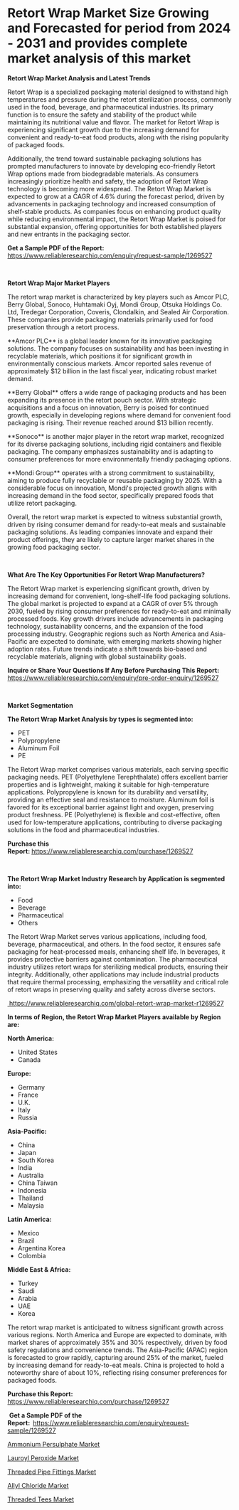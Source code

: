 <p><h1>Retort Wrap Market Size Growing and Forecasted for period from 2024 - 2031 and provides complete market analysis of this market</h1></p><p><strong>Retort Wrap Market Analysis and Latest Trends</strong></p>
<p><p>Retort Wrap is a specialized packaging material designed to withstand high temperatures and pressure during the retort sterilization process, commonly used in the food, beverage, and pharmaceutical industries. Its primary function is to ensure the safety and stability of the product while maintaining its nutritional value and flavor. The market for Retort Wrap is experiencing significant growth due to the increasing demand for convenient and ready-to-eat food products, along with the rising popularity of packaged foods.</p><p>Additionally, the trend toward sustainable packaging solutions has prompted manufacturers to innovate by developing eco-friendly Retort Wrap options made from biodegradable materials. As consumers increasingly prioritize health and safety, the adoption of Retort Wrap technology is becoming more widespread. The Retort Wrap Market is expected to grow at a CAGR of 4.6% during the forecast period, driven by advancements in packaging technology and increased consumption of shelf-stable products. As companies focus on enhancing product quality while reducing environmental impact, the Retort Wrap Market is poised for substantial expansion, offering opportunities for both established players and new entrants in the packaging sector.</p></p>
<p><strong>Get a Sample PDF of the Report:&nbsp;</strong> <a href="https://www.reliableresearchiq.com/enquiry/request-sample/1269527?utm_campaign=1159&utm_medium=2&utm_source=Github&utm_content=ia&utm_term=11122024&utm_id=retort-wrap">https://www.reliableresearchiq.com/enquiry/request-sample/1269527</a></p>
<p>&nbsp;</p>
<p><strong>Retort Wrap Major Market Players</strong></p>
<p><p>The retort wrap market is characterized by key players such as Amcor PLC, Berry Global, Sonoco, Huhtamaki Oyj, Mondi Group, Otsuka Holdings Co. Ltd, Tredegar Corporation, Coveris, Clondalkin, and Sealed Air Corporation. These companies provide packaging materials primarily used for food preservation through a retort process.</p><p>**Amcor PLC** is a global leader known for its innovative packaging solutions. The company focuses on sustainability and has been investing in recyclable materials, which positions it for significant growth in environmentally conscious markets. Amcor reported sales revenue of approximately $12 billion in the last fiscal year, indicating robust market demand.</p><p>**Berry Global** offers a wide range of packaging products and has been expanding its presence in the retort pouch sector. With strategic acquisitions and a focus on innovation, Berry is poised for continued growth, especially in developing regions where demand for convenient food packaging is rising. Their revenue reached around $13 billion recently.</p><p>**Sonoco** is another major player in the retort wrap market, recognized for its diverse packaging solutions, including rigid containers and flexible packaging. The company emphasizes sustainability and is adapting to consumer preferences for more environmentally friendly packaging options.</p><p>**Mondi Group** operates with a strong commitment to sustainability, aiming to produce fully recyclable or reusable packaging by 2025. With a considerable focus on innovation, Mondi's projected growth aligns with increasing demand in the food sector, specifically prepared foods that utilize retort packaging.</p><p>Overall, the retort wrap market is expected to witness substantial growth, driven by rising consumer demand for ready-to-eat meals and sustainable packaging solutions. As leading companies innovate and expand their product offerings, they are likely to capture larger market shares in the growing food packaging sector.</p></p>
<p>&nbsp;</p>
<p><strong>What Are The Key Opportunities For Retort Wrap Manufacturers?</strong></p>
<p><p>The Retort Wrap market is experiencing significant growth, driven by increasing demand for convenient, long-shelf-life food packaging solutions. The global market is projected to expand at a CAGR of over 5% through 2030, fueled by rising consumer preferences for ready-to-eat and minimally processed foods. Key growth drivers include advancements in packaging technology, sustainability concerns, and the expansion of the food processing industry. Geographic regions such as North America and Asia-Pacific are expected to dominate, with emerging markets showing higher adoption rates. Future trends indicate a shift towards bio-based and recyclable materials, aligning with global sustainability goals.</p></p>
<p><strong>Inquire or Share Your Questions If Any Before Purchasing This Report:</strong> <a href="https://www.reliableresearchiq.com/enquiry/pre-order-enquiry/1269527?utm_campaign=1159&utm_medium=2&utm_source=Github&utm_content=ia&utm_term=11122024&utm_id=retort-wrap">https://www.reliableresearchiq.com/enquiry/pre-order-enquiry/1269527</a></p>
<p>&nbsp;</p>
<p><strong>Market Segmentation</strong></p>
<p><strong>The Retort Wrap Market Analysis by types is segmented into:</strong></p>
<p><ul><li>PET</li><li>Polypropylene</li><li>Aluminum Foil</li><li>PE</li></ul></p>
<p><p>The Retort Wrap market comprises various materials, each serving specific packaging needs. PET (Polyethylene Terephthalate) offers excellent barrier properties and is lightweight, making it suitable for high-temperature applications. Polypropylene is known for its durability and versatility, providing an effective seal and resistance to moisture. Aluminum foil is favored for its exceptional barrier against light and oxygen, preserving product freshness. PE (Polyethylene) is flexible and cost-effective, often used for low-temperature applications, contributing to diverse packaging solutions in the food and pharmaceutical industries.</p></p>
<p><strong>Purchase this Report:&nbsp;</strong><a href="https://www.reliableresearchiq.com/purchase/1269527?utm_campaign=1159&utm_medium=2&utm_source=Github&utm_content=ia&utm_term=11122024&utm_id=retort-wrap">https://www.reliableresearchiq.com/purchase/1269527</a></p>
<p>&nbsp;</p>
<p><strong>The Retort Wrap Market Industry Research by Application is segmented into:</strong></p>
<p><ul><li>Food</li><li>Beverage</li><li>Pharmaceutical</li><li>Others</li></ul></p>
<p><p>The Retort Wrap Market serves various applications, including food, beverage, pharmaceutical, and others. In the food sector, it ensures safe packaging for heat-processed meals, enhancing shelf life. In beverages, it provides protective barriers against contamination. The pharmaceutical industry utilizes retort wraps for sterilizing medical products, ensuring their integrity. Additionally, other applications may include industrial products that require thermal processing, emphasizing the versatility and critical role of retort wraps in preserving quality and safety across diverse sectors.</p></p>
<p><a href="https://www.reliableresearchiq.com/global-retort-wrap-market-r1269527?utm_campaign=1159&utm_medium=2&utm_source=Github&utm_content=ia&utm_term=11122024&utm_id=retort-wrap">&nbsp;https://www.reliableresearchiq.com/global-retort-wrap-market-r1269527</a></p>
<p><strong>In terms of Region, the Retort Wrap Market Players available by Region are:</strong></p>
<p>
    <p> <strong> North America: </strong>
        <ul>
            <li>United States</li>
            <li>Canada</li>
        </ul>
        </p> 
    <p> <strong> Europe: </strong>
        <ul>
            <li>Germany</li>
            <li>France</li>
            <li>U.K.</li>
            <li>Italy</li>
            <li>Russia</li>
        </ul>
        </p> 
    <p> <strong> Asia-Pacific: </strong>
        <ul>
            <li>China</li>
            <li>Japan</li>
            <li>South Korea</li>
            <li>India</li>
            <li>Australia</li>
            <li>China Taiwan</li>
            <li>Indonesia</li>
            <li>Thailand</li>
            <li>Malaysia</li>
        </ul>
        </p> 
    <p> <strong> Latin America: </strong>
        <ul>
            <li>Mexico</li>
            <li>Brazil</li>
            <li>Argentina Korea</li>
            <li>Colombia</li>
        </ul>
        </p> 
    <p> <strong> Middle East & Africa: </strong>
        <ul>
            <li>Turkey</li>
            <li>Saudi</li>
            <li>Arabia</li>
            <li>UAE</li>
            <li>Korea</li>
        </ul>
    </p>
    </p>
<p><p>The retort wrap market is anticipated to witness significant growth across various regions. North America and Europe are expected to dominate, with market shares of approximately 35% and 30% respectively, driven by food safety regulations and convenience trends. The Asia-Pacific (APAC) region is forecasted to grow rapidly, capturing around 25% of the market, fueled by increasing demand for ready-to-eat meals. China is projected to hold a noteworthy share of about 10%, reflecting rising consumer preferences for packaged foods.</p></p>
<p><strong>Purchase this Report: </strong><a href="https://www.reliableresearchiq.com/purchase/1269527?utm_campaign=1159&utm_medium=2&utm_source=Github&utm_content=ia&utm_term=11122024&utm_id=retort-wrap">https://www.reliableresearchiq.com/purchase/1269527</a></p>
<p>&nbsp;<strong>Get a Sample PDF of the Report:&nbsp;&nbsp;</strong><a href="https://www.reliableresearchiq.com/enquiry/request-sample/1269527?utm_campaign=1159&utm_medium=2&utm_source=Github&utm_content=ia&utm_term=11122024&utm_id=retort-wrap">https://www.reliableresearchiq.com/enquiry/request-sample/1269527</a></p>
<p><strong></strong></p>
<p><p><a href="https://www.linkedin.com/pulse/ammonium-persulphate-market-trends-detailed-study-its-segmentation-lkw1e?utm_campaign=1159&utm_medium=2&utm_source=Github&utm_content=ia&utm_term=11122024&utm_id=retort-wrap">Ammonium Persulphate Market</a></p><p><a href="https://www.linkedin.com/pulse/projecting-lauroyl-peroxide-markets-rapid-growthwith-cagr-hjs5e?utm_campaign=1159&utm_medium=2&utm_source=Github&utm_content=ia&utm_term=11122024&utm_id=retort-wrap">Lauroyl Peroxide Market</a></p><p><a href="https://www.linkedin.com/pulse/outlook-threaded-pipe-fittings-market-2024-2031-detailed-we5ue?utm_campaign=1159&utm_medium=2&utm_source=Github&utm_content=ia&utm_term=11122024&utm_id=retort-wrap">Threaded Pipe Fittings Market</a></p><p><a href="https://www.linkedin.com/pulse/why-allyl-chloride-market-set-149-growth-2031-top-alrye?utm_campaign=1159&utm_medium=2&utm_source=Github&utm_content=ia&utm_term=11122024&utm_id=retort-wrap">Allyl Chloride Market</a></p><p><a href="https://www.linkedin.com/pulse/future-threaded-tees-market-size-trends-industrys-141cagrfrom-awafe?utm_campaign=1159&utm_medium=2&utm_source=Github&utm_content=ia&utm_term=11122024&utm_id=retort-wrap">Threaded Tees Market</a></p></p>
